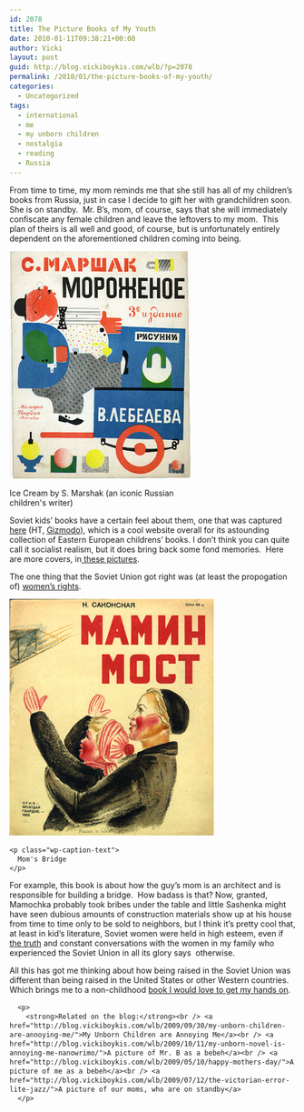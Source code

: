 ```yaml
---
id: 2078
title: The Picture Books of My Youth
date: 2010-01-11T09:38:21+00:00
author: Vicki
layout: post
guid: http://blog.vickiboykis.com/wlb/?p=2078
permalink: /2010/01/the-picture-books-of-my-youth/
categories:
  - Uncategorized
tags:
  - international
  - me
  - my unborn children
  - nostalgia
  - reading
  - Russia
---
```

From time to time, my mom reminds me that she still has all of my children&#8217;s books from Russia, just in case I decide to gift her with grandchildren soon.  She is on standby.  Mr. B&#8217;s, mom, of course, says that she will immediately confiscate any female children and leave the leftovers to my mom.  This plan of theirs is all well and good, of course, but is unfortunately entirely dependent on the aforementioned children coming into being.

<div id="attachment_2079" style="width: 329px" class="wp-caption aligncenter">
  <a href="https://raw.githubusercontent.com/veekaybee/wlb/gh-pages/assets/images/2010/01/Morozhonoe.jpg"><img class="size-full wp-image-2079" title="Morozhonoe" src="https://raw.githubusercontent.com/veekaybee/wlb/gh-pages/assets/images/2010/01/Morozhonoe.jpg" alt="" width="319" height="400" /></a>
  
  <p class="wp-caption-text">
    Ice Cream by S. Marshak (an iconic Russian children's writer)
  </p>
</div>

<p style="text-align: center;">
  <p>
    Soviet kids&#8217; books have a certain feel about them, one that was captured <a href="http://ajourneyroundmyskull.blogspot.com/2009/12/mummy-was-robot-daddy-was-small-non.html">here</a> (HT, <a href="http://gizmodo.com/5432146/beautiful-soviet-childrens-books-make-me-wish-i-was-born-behind-the-iron-curtain">Gizmodo</a>), which is a cool website overall for its astounding collection of Eastern European childrens&#8217; books. I don&#8217;t think you can quite call it socialist realism, but it does bring back some fond memories.  Here are more covers, in<a href="http://www.iisg.nl/collections/sovietchildren/bookcovers1.php#animal"> these pictures</a>.
  </p>
  
  <p>
    The one thing that the Soviet Union got right was (at least the propogation of) <a href="http://digital.library.mcgill.ca/russian/women-part.htm">women&#8217;s rights</a>.
  </p>
  
  <div id="attachment_2081" style="width: 370px" class="wp-caption aligncenter">
    <a href="https://raw.githubusercontent.com/veekaybee/wlb/gh-pages/assets/images/2010/01/Maminmo.jpg"><img class="size-full wp-image-2081" title="Maminmo" src="https://raw.githubusercontent.com/veekaybee/wlb/gh-pages/assets/images/2010/01/Maminmo.jpg" alt="" width="360" height="416" /></a>
    
    <p class="wp-caption-text">
      Mom's Bridge
    </p>
  </div>
  
  <p style="text-align: left;">
    For example, this book is about how the guy&#8217;s mom is an architect and is responsible for building a bridge.  How badass is that? Now, granted, Mamochka probably took bribes under the table and little Sashenka might have seen dubious amounts of construction materials show up at his house from time to time only to be sold to neighbors, but I think it&#8217;s pretty cool that, at least in kid&#8217;s literature, Soviet women were held in high esteem, even if <a href="http://www.foreignaffairs.com/articles/45638/john-c-campbell/soviet-women-walking-the-tightrope">the truth</a> and constant conversations with the women in my family who experienced the Soviet Union in all its glory says  otherwise.
  </p>
  
  <p style="text-align: left;">
    All this has got me thinking about how being raised in the Soviet Union was different than being raised in the United States or other Western countries.  Which brings me to a non-childhood <a href="http://eric.ed.gov/ERICWebPortal/custom/portlets/recordDetails/detailmini.jsp?_nfpb=true&_&ERICExtSearch_SearchValue_0=ED053013&ERICExtSearch_SearchType_0=no&accno=ED053013">book I would love to get my hands on</a>.
  </p>
  
  <blockquote>
    <p style="text-align: left;">
      </blockquote> 
      
      <p>
        <strong>Related on the blog:</strong><br /> <a href="http://blog.vickiboykis.com/wlb/2009/09/30/my-unborn-children-are-annoying-me/">My Unborn Children are Annoying Me</a><br /> <a href="http://blog.vickiboykis.com/wlb/2009/10/11/my-unborn-novel-is-annoying-me-nanowrimo/">A picture of Mr. B as a bebeh</a><br /> <a href="http://blog.vickiboykis.com/wlb/2009/05/10/happy-mothers-day/">A picture of me as a bebeh</a><br /> <a href="http://blog.vickiboykis.com/wlb/2009/07/12/the-victorian-error-lite-jazz/">A picture of our moms, who are on standby</a>
      </p>
